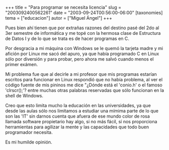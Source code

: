 +++
title = "Para programar se necesita licencia"
slug = "2003092400562261"
date = "2003-09-24T00:56:00-06:00"
[taxonomies]
tema = ["educacion"]
autor = ["Miguel Ángel"]
+++

Pues bien ahí tienen que por extrañas razones del destino pasé del 2do
al 3er semestre de informática y me topé con la hermosa clase de
Estructura de Datos I y de lo que se trata es de hacer programas en C.

Por desgracia a mi máquina con Windows se le quemó la tarjeta madre y mi
afición por Linux me sacó del apuro, ya que había programado C en Linux
sólo por diversión y para probar, pero ahora me salvó cuando menos el
primer exámen.

<!-- more -->
Mi problema fue que al decirle a mi profesor que mis programas estarían
escritos para funcionar en Linux respondió que no había problema, al ver
el código fuente de mis pininos me dice &quot;¿Dónde está el 'conio.h' o
el famoso 'clrscr();'? entre muchas otras palabras reservadas que sólo
funcionan en la shell de Windows.

Creo que esto limita mucho la educación en las universidades, ya que
desde las aulas sólo nos limitamos a estudiar una mímima parte de lo que
son las 'IT' sin darnos cuenta que afuera de ese mundo color de rosa
llamada software propietario hay algo, si no más fácil, sí nos
proporciona herramientas para agilizar la mente y las capacidades que
todo buen programador necesita.

Es mi humilde opinión.

